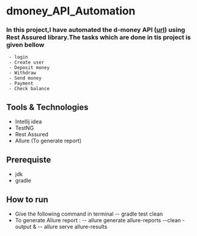 # dmoney_API_Automation

### In this project,I have automated the d-money API ([url](https://api.postman.com/collections/1844288-143eb923-423f-4c91-a198-fe6e56d20e35?access_key=PMAT-01GJ3CC22Q0066PJWP3T0XHQ8G)) using Rest Assured library.The tasks which are done in tis project is given bellow
     - login
     - Create user
     - Deposit money 
     - Withdraw
     - Send money
     - Payment
     - Check balance
## Tools & Technologies
- Intellij idea
- TestNG
- Rest Assured
- Allure (To generate report)
## Prerequiste
- jdk
- gradle
## How to run
- Give the following command in terminal
  -- gradle test clean
- To generate Allure report :
   -- allure generate allure-reports --clean -output &
   -- allure serve allure-results
